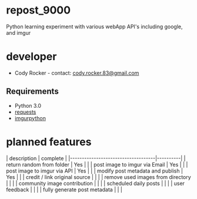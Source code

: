 repost_9000
===========
Python  learning experiment with various webApp API's including google, and imgur

developer
=========
- Cody Rocker - contact: cody.rocker.83@gmail.com

Requirements
------------
- Python 3.0
- [requests](http://docs.python-requests.org/en/latest/user/install/)
- [imgurpython](https://github.com/Imgur/imgurpython)

planned features
================
| description                        | complete
|
|------------------------------------|----------|
| return random from folder          |    Yes   |
|
| post image to imgur via Email      |    Yes   |
|
| post image to imgur via API        |    Yes   |
|
| modify post metadata and publish   |    Yes   |
|
| credit / link original source      |          |
|
| remove used images from directory  |          |
|
| community image contribution       |          |
|
| scheduled daily posts              |          |
|
| user feedback                      |          |
|
| fully generate post metadata       |          |
|
